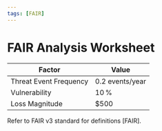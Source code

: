 ```yaml
---
tags: [FAIR]
---
```


# FAIR Analysis Worksheet

| Factor | Value |
|--------|-------|
| Threat Event Frequency | 0.2 events/year |
| Vulnerability | 10 % |
| Loss Magnitude | $500 |

Refer to FAIR v3 standard for definitions [FAIR].
